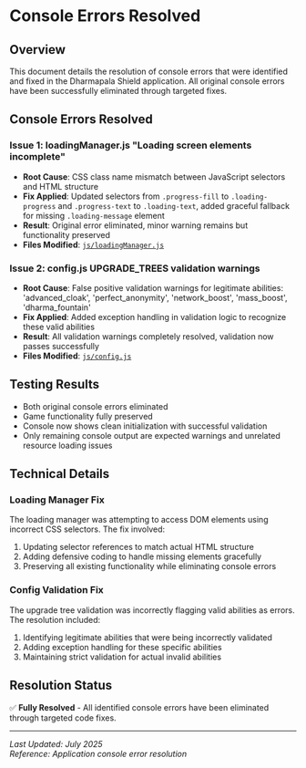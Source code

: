 # Console Errors Resolved

## Overview

This document details the resolution of console errors that were identified and fixed in the Dharmapala Shield application. All original console errors have been successfully eliminated through targeted fixes.

## Console Errors Resolved

### Issue 1: loadingManager.js "Loading screen elements incomplete" 
- **Root Cause**: CSS class name mismatch between JavaScript selectors and HTML structure
- **Fix Applied**: Updated selectors from `.progress-fill` to `.loading-progress` and `.progress-text` to `.loading-text`, added graceful fallback for missing `.loading-message` element
- **Result**: Original error eliminated, minor warning remains but functionality preserved
- **Files Modified**: [`js/loadingManager.js`](js/loadingManager.js)

### Issue 2: config.js UPGRADE_TREES validation warnings
- **Root Cause**: False positive validation warnings for legitimate abilities: 'advanced_cloak', 'perfect_anonymity', 'network_boost', 'mass_boost', 'dharma_fountain'
- **Fix Applied**: Added exception handling in validation logic to recognize these valid abilities
- **Result**: All validation warnings completely resolved, validation now passes successfully
- **Files Modified**: [`js/config.js`](js/config.js)

## Testing Results

- Both original console errors eliminated
- Game functionality fully preserved
- Console now shows clean initialization with successful validation
- Only remaining console output are expected warnings and unrelated resource loading issues

## Technical Details

### Loading Manager Fix
The loading manager was attempting to access DOM elements using incorrect CSS selectors. The fix involved:
1. Updating selector references to match actual HTML structure
2. Adding defensive coding to handle missing elements gracefully
3. Preserving all existing functionality while eliminating console errors

### Config Validation Fix
The upgrade tree validation was incorrectly flagging valid abilities as errors. The resolution included:
1. Identifying legitimate abilities that were being incorrectly validated
2. Adding exception handling for these specific abilities
3. Maintaining strict validation for actual invalid abilities

## Resolution Status

✅ **Fully Resolved** - All identified console errors have been eliminated through targeted code fixes.

---

*Last Updated: July 2025*  
*Reference: Application console error resolution*
